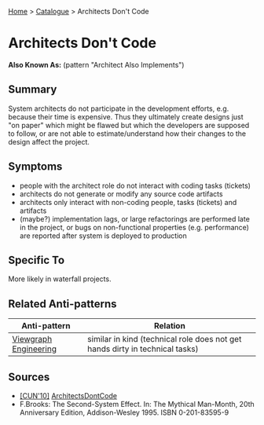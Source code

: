 [Home](../README.md) > [Catalogue](../Antipatterns_catalogue.md) > Architects Don't Code
# Architects Don't Code
**Also Known As:** (pattern "Architect Also Implements")
## Summary
System architects do not participate in the development efforts, e.g. because their time is expensive. Thus they ultimately create designs just "on paper" which might be flawed but which the developers are supposed to follow, or are not able to estimate/understand how their changes to the design affect the project.
## Symptoms
 - people with the architect role do not interact with coding tasks (tickets)
 - architects do not generate or modify any source code artifacts
 - architects only interact with non-coding people, tasks (tickets) and artifacts
 - (maybe?) implementation lags, or large refactorings are performed late in the project, or bugs on non-functional properties (e.g. performance) are reported after system is deployed to production
## Specific To
More likely in waterfall projects.
## Related Anti-patterns
| Anti-pattern  | Relation |
|--|--|
| [Viewgraph Engineering](Viewgraph_Engineering.md) | similar in kind (technical role does not get hands dirty in technical tasks) |
## Sources
* [[CUN'10]](../References.md) [ArchitectsDontCode](http://wiki.c2.com/?ArchitectsDontCode)
* F.Brooks: The Second-System Effect.  In: The Mythical Man-Month, 20th Anniversary Edition, Addison-Wesley 1995. ISBN 0-201-83595-9
